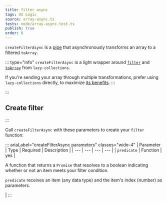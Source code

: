 ```yaml
---
title: filter async
tags: UI Logic
source: array-async.ts
tests: node/array-async.test.ts
publish: true
order: 0
---
```


`createFilterAsync` is a [pipe](/docs/logic/pipes-overview) that asynchronously transforms an array to a filtered `toArray`.

::: type="info"
`createFilterAsync` is a light wrapper around [`filter`](https://github.com/RobinMalfait/lazy-collections#filter) and [`toArray`](https://github.com/RobinMalfait/lazy-collections#toarray) from `lazy-collections`.

If you're sending your array through multiple transformations, prefer using `lazy-collections` directly, to maximize [its benefits](https://alexvipond.dev/blog/im-obsessed-with-lazy-collections).
:::


:::
## Create filter
:::

Call `createFilterAsync` with these parameters to create your `filter` function:

::: ariaLabel="createFilterAsync parameters" classes="wide-4"
| Parameter | Type | Required | Description |
| --- | --- | --- | --- |
| `predicate` | Function | yes | <p>A function that returns a `Promise` that resolves to a boolean indicating whether or not an item meets your filter condition.</p><p>`predicate` receives an item (any data type) and the item's index (number) as parameters.</p> |
:::
